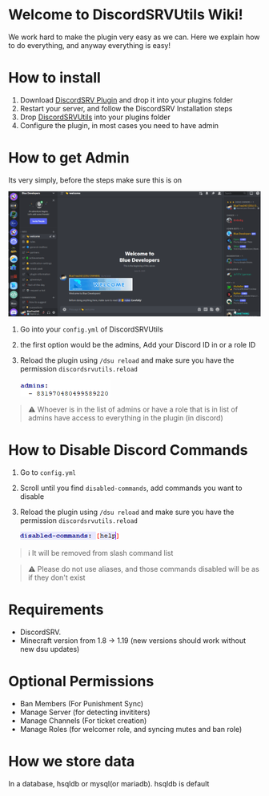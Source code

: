 # Welcome to DiscordSRVUtils Wiki!

We work hard to make the plugin very easy as we can. Here we explain how to do everything, and anyway everything is easy!

# How to install
1. Download [DiscordSRV Plugin](https://www.spigotmc.org/resources/discordsrv.18494/) and drop it into your plugins folder
2. Restart your server, and follow the DiscordSRV Installation steps
3. Drop [DiscordSRVUtils](https://www.spigotmc.org/resources/discordsrvutils.85958/) into your plugins folder
4. Configure the plugin, in most cases you need to have admin

# How to get Admin
Its very simply, before the steps make sure this is on

![img](images/enable-dev-mode.gif)

1. Go into your `config.yml` of DiscordSRVUtils
2. the first option would be the admins, Add your Discord ID in or a role ID
3. Reload the plugin using `/dsu reload` and make sure you have the permission `discordsrvutils.reload` 

    ![img.png](images/conf-admins-example.png)

> ⚠ Whoever is in the list of admins or have a role that is in list of admins have access to everything in the plugin (in discord)

# How to Disable Discord Commands

1. Go to `config.yml`
2. Scroll until you find `disabled-commands`, add commands you want to disable
3. Reload the plugin using `/dsu reload` and make sure you have the permission `discordsrvutils.reload`  
   
    ![img.png](images/conf-disabled-commands-example.png)  

> ℹ It will be removed from slash command list

> ⚠ Please do not use aliases, and those commands disabled will be as if they don't exist

# Requirements

- DiscordSRV.
- Minecraft version from 1.8 -> 1.19 (new versions should work without new dsu updates)

# Optional Permissions

- Ban Members (For Punishment Sync)
- Manage Server (for detecting invititers)
- Manage Channels (For ticket creation)
- Manage Roles (for welcomer role, and syncing mutes and ban role)

# How we store data

In a database, hsqldb or mysql(or mariadb). hsqldb is default


